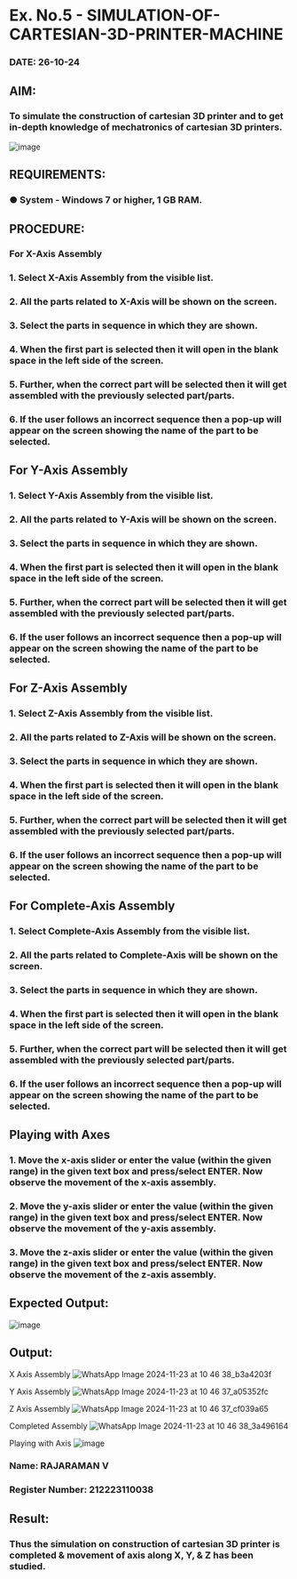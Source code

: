 # Ex. No.5 - SIMULATION-OF-CARTESIAN-3D-PRINTER-MACHINE
### DATE: 26-10-24

## AIM:
### To simulate the construction of cartesian 3D printer and to get in-depth knowledge of mechatronics of cartesian 3D printers.

![image](https://github.com/Sellakumar1987/Ex.-No.-3---SIMULATION-OF-CARTESIAN-3D-PRINTER-MACHINE/assets/113594316/69572917-1257-45d7-bf57-ff48a6e5a711)

## REQUIREMENTS:
### ●	System - Windows 7 or higher, 1 GB RAM.

## PROCEDURE:
### For X-Axis Assembly
###   1.	Select X-Axis Assembly from the visible list.
###   2.	All the parts related to X-Axis will be shown on the screen.
###   3.	Select the parts in sequence in which they are shown.
###   4.	When the first part is selected then it will open in the blank space in the left side of the screen.
###   5.	Further, when the correct part will be selected then it will get assembled with the previously selected part/parts.
###   6.	If the user follows an incorrect sequence then a pop-up will appear on the screen showing the name of the part to be selected.

## For Y-Axis Assembly
###   1.	Select Y-Axis Assembly from the visible list.
###   2.	All the parts related to Y-Axis will be shown on the screen.
###   3.	Select the parts in sequence in which they are shown.
###   4.	When the first part is selected then it will open in the blank space in the left side of the screen.
###   5.	Further, when the correct part will be selected then it will get assembled with the previously selected part/parts.
###   6.	If the user follows an incorrect sequence then a pop-up will appear on the screen showing the name of the part to be selected.

## For Z-Axis Assembly
###   1.	Select Z-Axis Assembly from the visible list.
###   2.	All the parts related to Z-Axis will be shown on the screen.
###   3.	Select the parts in sequence in which they are shown.
###   4.	When the first part is selected then it will open in the blank space in the left side of the screen.
###   5.	Further, when the correct part will be selected then it will get assembled with the previously selected part/parts.
###   6.	If the user follows an incorrect sequence then a pop-up will appear on the screen showing the name of the part to be selected.

## For Complete-Axis Assembly
###   1.	Select Complete-Axis Assembly from the visible list.
###   2.	All the parts related to Complete-Axis will be shown on the screen.
###   3.	Select the parts in sequence in which they are shown.
###   4.	When the first part is selected then it will open in the blank space in the left side of the screen.
###   5.	Further, when the correct part will be selected then it will get assembled with the previously selected part/parts.
###   6.	If the user follows an incorrect sequence then a pop-up will appear on the screen showing the name of the part to be selected.

## Playing with Axes
###   1.	Move the x-axis slider or enter the value (within the given range) in the given text box and press/select ENTER. Now observe the movement of the x-axis assembly.
###   2.	Move the y-axis slider or enter the value (within the given range) in the given text box and press/select ENTER. Now observe the movement of the y-axis assembly.
###   3.	Move the z-axis slider or enter the value (within the given range) in the given text box and press/select ENTER. Now observe the movement of the z-axis assembly.

## Expected Output:
![image](https://github.com/user-attachments/assets/7188330e-6c7d-44ef-8e56-fb6d144fa308)

## Output:
X Axis Assembly
![WhatsApp Image 2024-11-23 at 10 46 38_b3a4203f](https://github.com/user-attachments/assets/372d3dd1-886b-4dde-a44f-eeae3dcaf8d0)

Y Axis Assembly
![WhatsApp Image 2024-11-23 at 10 46 37_a05352fc](https://github.com/user-attachments/assets/06895354-dd38-42e8-a619-1f5e4e9dc701)


Z Axis Assembly
![WhatsApp Image 2024-11-23 at 10 46 37_cf039a65](https://github.com/user-attachments/assets/a0240920-e880-4825-b75c-c45b2b54e08f)

Completed Assembly
![WhatsApp Image 2024-11-23 at 10 46 38_3a496164](https://github.com/user-attachments/assets/97fa6380-e991-4a06-9b85-bf5c8e874830)

Playing with Axis
![image](https://github.com/user-attachments/assets/ba62ab83-dca3-4b02-aacf-c0412b28005b)

### Name: RAJARAMAN V
### Register Number: 212223110038

## Result: 
### Thus the simulation on construction of cartesian 3D printer is completed & movement of axis along X, Y, & Z has been studied.

